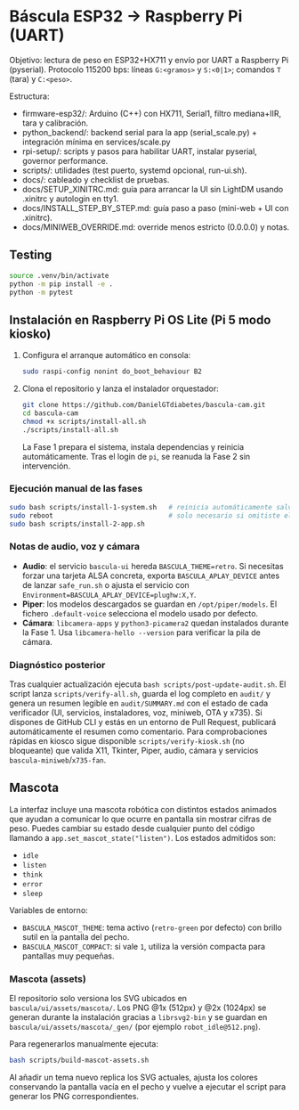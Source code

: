 # Báscula ESP32 → Raspberry Pi (UART)

Objetivo: lectura de peso en ESP32+HX711 y envío por UART a Raspberry Pi (pyserial).
Protocolo 115200 bps: líneas `G:<gramos>` y `S:<0|1>`; comandos `T` (tara) y `C:<peso>`.

Estructura:
- firmware-esp32/: Arduino (C++) con HX711, Serial1, filtro mediana+IIR, tara y calibración.
- python_backend/: backend serial para la app (serial_scale.py) + integración mínima en services/scale.py
- rpi-setup/: scripts y pasos para habilitar UART, instalar pyserial, governor performance.
- scripts/: utilidades (test puerto, systemd opcional, run-ui.sh).
- docs/: cableado y checklist de pruebas.
- docs/SETUP_XINITRC.md: guía para arrancar la UI sin LightDM usando .xinitrc y autologin en tty1.
- docs/INSTALL_STEP_BY_STEP.md: guía paso a paso (mini-web + UI con .xinitrc).
- docs/MINIWEB_OVERRIDE.md: override menos estricto (0.0.0.0) y notas.

## Testing

```bash
source .venv/bin/activate
python -m pip install -e .
python -m pytest
```

## Instalación en Raspberry Pi OS Lite (Pi 5 modo kiosko)

1. Configura el arranque automático en consola:

   ```bash
   sudo raspi-config nonint do_boot_behaviour B2
   ```

2. Clona el repositorio y lanza el instalador orquestador:

   ```bash
   git clone https://github.com/DanielGTdiabetes/bascula-cam.git
   cd bascula-cam
   chmod +x scripts/install-all.sh
   ./scripts/install-all.sh
   ```

   La Fase 1 prepara el sistema, instala dependencias y reinicia automáticamente. Tras el login de `pi`, se reanuda la Fase 2 sin intervención.

### Ejecución manual de las fases

```bash
sudo bash scripts/install-1-system.sh   # reinicia automáticamente salvo que uses --skip-reboot
sudo reboot                             # solo necesario si omitiste el reinicio automático
sudo bash scripts/install-2-app.sh
```

### Notas de audio, voz y cámara

- **Audio**: el servicio `bascula-ui` hereda `BASCULA_THEME=retro`. Si necesitas forzar una tarjeta ALSA concreta, exporta `BASCULA_APLAY_DEVICE` antes de lanzar `safe_run.sh` o ajusta el servicio con `Environment=BASCULA_APLAY_DEVICE=plughw:X,Y`.
- **Piper**: los modelos descargados se guardan en `/opt/piper/models`. El fichero `.default-voice` selecciona el modelo usado por defecto.
- **Cámara**: `libcamera-apps` y `python3-picamera2` quedan instalados durante la Fase 1. Usa `libcamera-hello --version` para verificar la pila de cámara.

### Diagnóstico posterior

Tras cualquier actualización ejecuta `bash scripts/post-update-audit.sh`. El script lanza `scripts/verify-all.sh`, guarda el log completo en `audit/` y genera un resumen legible en `audit/SUMMARY.md` con el estado de cada verificador (UI, servicios, instaladores, voz, miniweb, OTA y x735). Si dispones de GitHub CLI y estás en un entorno de Pull Request, publicará automáticamente el resumen como comentario. Para comprobaciones rápidas en kiosco sigue disponible `scripts/verify-kiosk.sh` (no bloqueante) que valida X11, Tkinter, Piper, audio, cámara y servicios `bascula-miniweb`/`x735-fan`.

## Mascota

La interfaz incluye una mascota robótica con distintos estados animados que ayudan a comunicar lo que ocurre en pantalla sin mostrar cifras de peso. Puedes cambiar su estado desde cualquier punto del código llamando a `app.set_mascot_state("listen")`. Los estados admitidos son:

- `idle`
- `listen`
- `think`
- `error`
- `sleep`

Variables de entorno:

- `BASCULA_MASCOT_THEME`: tema activo (`retro-green` por defecto) con brillo sutil en la pantalla del pecho.
- `BASCULA_MASCOT_COMPACT`: si vale `1`, utiliza la versión compacta para pantallas muy pequeñas.

### Mascota (assets)

El repositorio solo versiona los SVG ubicados en `bascula/ui/assets/mascota/`. Los PNG @1x (512px) y @2x (1024px) se generan durante la instalación gracias a `librsvg2-bin` y se guardan en `bascula/ui/assets/mascota/_gen/` (por ejemplo `robot_idle@512.png`).

Para regenerarlos manualmente ejecuta:

```bash
bash scripts/build-mascot-assets.sh
```

Al añadir un tema nuevo replica los SVG actuales, ajusta los colores conservando la pantalla vacía en el pecho y vuelve a ejecutar el script para generar los PNG correspondientes.
